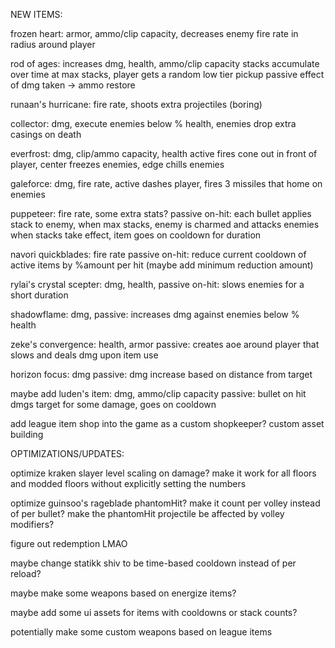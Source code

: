 ﻿NEW ITEMS:

frozen heart: armor, ammo/clip capacity, decreases enemy fire rate in radius around player

rod of ages: increases dmg, health, ammo/clip capacity
	stacks accumulate over time
	at max stacks, player gets a random low tier pickup
	passive effect of dmg taken -> ammo restore
	
runaan's hurricane: fire rate, shoots extra projectiles (boring)

collector: dmg, execute enemies below % health, enemies drop extra casings on death

everfrost: dmg, clip/ammo capacity, health
	active fires cone out in front of player, center freezes enemies, edge chills enemies

galeforce: dmg, fire rate, active dashes player, fires 3 missiles that home on enemies

puppeteer: fire rate, some extra stats?
    passive on-hit: each bullet applies stack to enemy, when max stacks, enemy is charmed and attacks enemies
	when stacks take effect, item goes on cooldown for duration

navori quickblades: fire rate
	passive on-hit: reduce current cooldown of active items by %amount per hit
	(maybe add minimum reduction amount)

rylai's crystal scepter: dmg, health,
	passive on-hit: slows enemies for a short duration

shadowflame: dmg,
	passive: increases dmg against enemies below % health

zeke's convergence: health, armor
	passive: creates aoe around player that slows and deals dmg upon item use

horizon focus: dmg
	passive: dmg increase based on distance from target

maybe add luden's item:
	dmg, ammo/clip capacity
	passive: bullet on hit dmgs target for some damage, goes on cooldown

add league item shop into the game as a custom shopkeeper?
	custom asset building

OPTIMIZATIONS/UPDATES:

optimize kraken slayer level scaling on damage? 
	make it work for all floors and modded floors without explicitly setting the numbers

optimize guinsoo's rageblade phantomHit?
	make it count per volley instead of per bullet?
	make the phantomHit projectile be affected by volley modifiers?

figure out redemption LMAO

maybe change statikk shiv to be time-based cooldown instead of per reload?

maybe make some weapons based on energize items?

maybe add some ui assets for items with cooldowns or stack counts?

potentially make some custom weapons based on league items
	